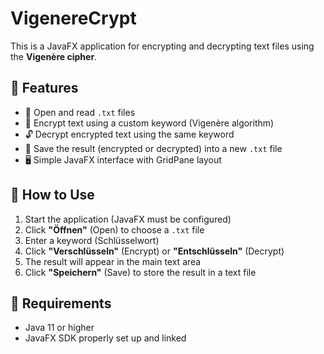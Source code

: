 # VigenereCrypt

This is a JavaFX application for encrypting and decrypting text files using the **Vigenère cipher**.

## 🔑 Features

- 📂 Open and read `.txt` files
- 🔐 Encrypt text using a custom keyword (Vigenère algorithm)
- 🔓 Decrypt encrypted text using the same keyword
- 💾 Save the result (encrypted or decrypted) into a new `.txt` file
- 🖥️ Simple JavaFX interface with GridPane layout

## 🚀 How to Use

1. Start the application (JavaFX must be configured)
2. Click **"Öffnen"** (Open) to choose a `.txt` file
3. Enter a keyword (Schlüsselwort)
4. Click **"Verschlüsseln"** (Encrypt) or **"Entschlüsseln"** (Decrypt)
5. The result will appear in the main text area
6. Click **"Speichern"** (Save) to store the result in a text file

## 🧰 Requirements

- Java 11 or higher  
- JavaFX SDK properly set up and linked
